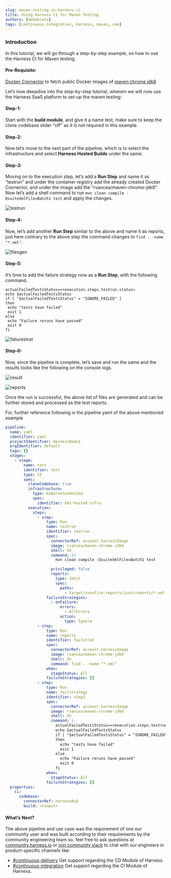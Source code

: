 ```yaml
---
slug: maven-testing-in-harness-ci
title: Using Harness CI for Maven Testing
authors: [debabrata]
tags: [continuous-integration, harness, maven, cme]
---
```


### Introduction

In this tutorial, we will go through a step-by-step example, on how to use the Harness CI for Maven testing. 

#### Pre-Requisite:
[Docker Connector](https://docs.harness.io/article/u9bsd77g5a-docker-registry-connector-settings-reference#docker-connector-settings-reference) to fetch public Docker images of [maven chrome jdk8](https://hub.docker.com/r/rvancea/maven-chrome-jdk8)

Let’s now deepdive into the step-by-step tutorial, wherein we will now use the Harness SaaS platform to set-up the maven testing:

#### Step-1:
Start with the **build module**, and give it a name test, make sure to keep the clone codebase slider “off” as it is not required in this example.

#### Step-2:
Now let’s move to the next part of the pipeline, which is to select the infrastructure and select **Harness Hosted Builds** under the same.

#### Step-3:
Moving on to the execution step, let’s add a **Run Step** and name it as “testrun” and under the container registry add the already created Docker Connector, and under the image add the “rvancea/maven-chrome-jdk8”. Now let’s add a shell command to run `mvn clean compile -DsuiteXmlFile=Batch1 test`  and apply the changes. 

![testrun](testrun.png)

#### Step-4:
Now, let’s add another **Run Step** similar to the above and name it as reports, just here contrary to the above step the command changes to `find . -name "*.xml"`.

![filesgen](filesgen.png)

#### Step-5:
It’s time to add the failure strategy now as a **Run Step**, with the following command.
```shell
actualFailedTestsStatus=<+execution.steps.testrun.status>
echo $actualFailedTestsStatus
if [ "$actualFailedTestsStatus" = "IGNORE_FAILED" ]
then
 echo "tests have failed"
 exit 1
else
 echo "Failure reruns have passed"
 exit 0
fi
```
![faliurestrat](failurestrat.png)

#### Step-6:
Now, since the pipeline is complete, let’s save and run the same and the results looks like the following on the console logs.

![result](result.png)

![reports](reports.png)

Once the run is successful, the above list of files are generated and can be further stored and processed as the test reports. 

For, further reference following is the pipeline yaml of the above mentioned example

```yaml
pipeline:
  name: yaml
  identifier: yaml
  projectIdentifier: HarnessDemo1
  orgIdentifier: default
  tags: {}
  stages:
    - stage:
        name: test
        identifier: test
        type: CI
        spec:
          cloneCodebase: true
          infrastructure:
            type: KubernetesHosted
            spec:
              identifier: k8s-hosted-infra
          execution:
            steps:
              - step:
                  type: Run
                  name: testrun
                  identifier: testrun
                  spec:
                    connectorRef: account.harnessImage
                    image: rvancea/maven-chrome-jdk8
                    shell: Sh
                    command: |+
                      mvn clean compile -DsuiteXmlFile=Batch1 test

                    privileged: false
                    reports:
                      type: JUnit
                      spec:
                        paths:
                          - target/surefire-reports/junitreports/*.xml
                  failureStrategies:
                    - onFailure:
                        errors:
                          - AllErrors
                        action:
                          type: Ignore
              - step:
                  type: Run
                  name: reports
                  identifier: failstrat
                  spec:
                    connectorRef: account.harnessImage
                    image: rvancea/maven-chrome-jdk8
                    shell: Sh
                    command: find . -name "*.xml"
                  when:
                    stageStatus: All
                  failureStrategies: []
              - step:
                  type: Run
                  name: failstrategy
                  identifier: step3
                  spec:
                    connectorRef: account.harnessImage
                    image: rvancea/maven-chrome-jdk8
                    shell: Sh
                    command: |-
                      actualFailedTestsStatus=<+execution.steps.testrun.status>
                      echo $actualFailedTestsStatus
                      if [ "$actualFailedTestsStatus" = "IGNORE_FAILED" ]
                      then
                        echo "tests have failed"
                        exit 1
                      else 
                        echo "Failure reruns have passed"
                        exit 0
                      fi 
                  when:
                    stageStatus: All
                  failureStrategies: []
  properties:
    ci:
      codebase:
        connectorRef: harnessRud
        build: <+input> 
```
#### What’s Next?
The above pipeline and use case was the requirement of one our community user and was built according to their requirements by the community engineering team so, feel free to ask questions at [community.harness.io](https://community.harness.io/c/harness/7) or  [join community slack](https://join.slack.com/t/harnesscommunity/shared_invite/zt-y4hdqh7p-RVuEQyIl5Hcx4Ck8VCvzBw) to chat with our engineers in product-specific channels like:

- [#continuous-delivery](https://join.slack.com/share/enQtMzkwNjIzMDIxMDEwMy1mYjM2M2FlY2Y3ZWM5ZTRiMGM0MzI1ZTA2YzIxNDYzYjFiODVjZjZlZmE5ZTRmZmZlZjEzYWY1YzU4ODdmNmVj)  Get support regarding the CD Module of Harness.
- [#continuous-integration](https://join.slack.com/share/enQtMzkyMzI1ODcxNzAxMi05MTI2M2VlNmVhZDY4NTlkM2JiODgxNWQ5NzY4NGU4MjE0MDQ1MDhlZTM0ZjA1ZjAyNjc3N2E4YmY2ZTc2YWY0) Get support regarding the CI Module of Harness.